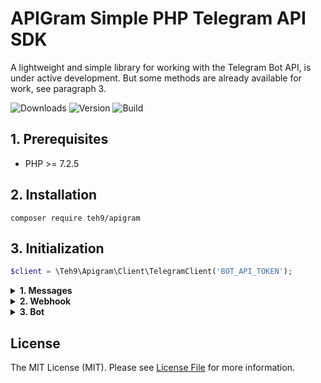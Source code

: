 # APIGram Simple PHP Telegram API SDK
A lightweight and simple library for working with the Telegram Bot API, is under active development. But some methods are already available for work, see paragraph 3.

![Downloads](https://img.shields.io/packagist/dt/teh9/apigram)
![Version](https://img.shields.io/github/v/release/teh9/apigram)
![Build](https://github.com/teh9/apigram/actions/workflows/php.yml/badge.svg)

## 1. Prerequisites
- PHP >= 7.2.5

## 2. Installation
```
composer require teh9/apigram
```

## 3. Initialization

```php 
$client = \Teh9\Apigram\Client\TelegramClient('BOT_API_TOKEN');
```

<details>
  <summary><b>1. Messages</b></summary>
  
##### Send message:

```php
$chatId = 1;

$apigram = new \Teh9\Apigram\Client\TelegramClient('BOT_API_TOKEN');
$response = $apigram->messages()->to($chatId)->send('text');

$response->getMessageId(); // Get message id

```
#### Edit message:

```php
$chatId = 1;
$apigram = new \Teh9\Apigram\Client\TelegramClient('BOT_API_TOKEN');
$response = $apigram->messages()->edit('TELEGRAM_CHAT_ID', 'MESSAGE_ID', 'lorem ipsum new text');

var_dump($response->getMessageText()); // lorem ipsum new text

```

</details>

<details>
  <summary><b>2. Webhook</b></summary>

##### Set webhook:
```php
$webhookUrl = 'https://yourwebhook.net';

$apigram = new \Teh9\Apigram\Client\TelegramClient('BOT_API_TOKEN');
$response = $apigram->webhook()->set($webhookUrl);

var_dump($response->status()); // true/false
```

##### Remove webhook:
```php
$apigram = new \Teh9\Apigram\Client\TelegramClient('BOT_API_TOKEN');
$response = $apigram->webhook()->remove();

var_dump($response->status()); // true/false
```
</details>

<details>
  <summary><b>3. Bot</b></summary>

##### Get me (info about bot)
```php
$apigram = new \Teh9\Apigram\Client\TelegramClient('BOT_API_TOKEN');
$response = $apigram->bot()->getMe();

var_dump($response->getId()); // Bot id
var_dump($response->getFirstName()); // Bot name
var_dump($response->getUserName()); // Bot login
```
</details>

## License
The MIT License (MIT). Please see <a href="https://github.com/teh9/apigram/blob/master/LICENSE">License File</a> for more information.
